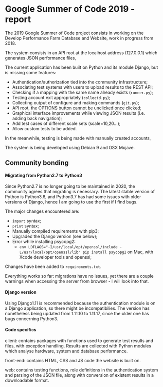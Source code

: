 # Google Summer of Code 2019 - report

The 2019 Google Summer of Code project consists in working on the Develop Performance Farm Database and Website, work in progress from 2018. 

The system consists in an API root at the localhost address (127.0.0.1) which generates JSON performance files, 

The current application has been built on Python and its module Django, but is missing some features:

* Authentication/authorization tied into the community infrastructure;
* Associating test systems with users to upload results to the REST API;
* Checking if a mapping with the same name already exists (`runner.py`);
* Testing account exit appropriately (`collectd.py`);
* Collecting output of configure and making commands (`git.py`);
* API root, the OPTIONS button cannot be unclicked once clicked;
* Graphical interface improvements while viewing JSON results (i.e. adding back navigation); 
* Add test cases of different scale sets (scale=10,20…);
* Allow custom tests to be added.

In the meanwhile, testing is being made with manually created accounts, 

The system is being developed using Debian 9 and OSX Mojave.



## Community bonding

#### Migrating from Python2.7 to Python3

Since Python2.7 is no longer going to be maintained in 2020, the community agrees that migrating is necessary. The latest stable version of Python is Python3.6, and Python3.7 has had some issues with older versions of Django, hence I am going to use the first if I find bugs.

The major changes encountered are:

* `import` syntax;
* `print` syntax;
* Manually compiled requirements with pip3;
* Upgraded the Django version (see below);
* Error while installing psycopg2:
  * `env LDFLAGS="-I/usr/local/opt/openssl/include -L/usr/local/opt/openssl/lib" pip install psycopg2` on Mac, with Xcode developer tools and openssl;

Changes have been added to `requirements.txt`. 

Everything works so far: migrations have no issues, yet there are a couple warnings when accessing the server from browser - I will look into that.



#### Django version

Using Django1.11 is recommended because the authentication module is on a Django application, so there might be incompatibilies. The version has nonetheless being updated from 1.11.10 to 1.11.17, since the older one has bugs concerning Python3.



#### Code specifics

client: contains packages with functions used to generate test results and files, with exception handling. Results are collected with Python modules which analyse hardware, system and database performance. 

front-end: contains HTML, CSS and JS code the website is built on.

web: contains testing functions, role definitions in the authentication system and parsing of the JSON file, along with conversion of existent results in a downloadable format.






